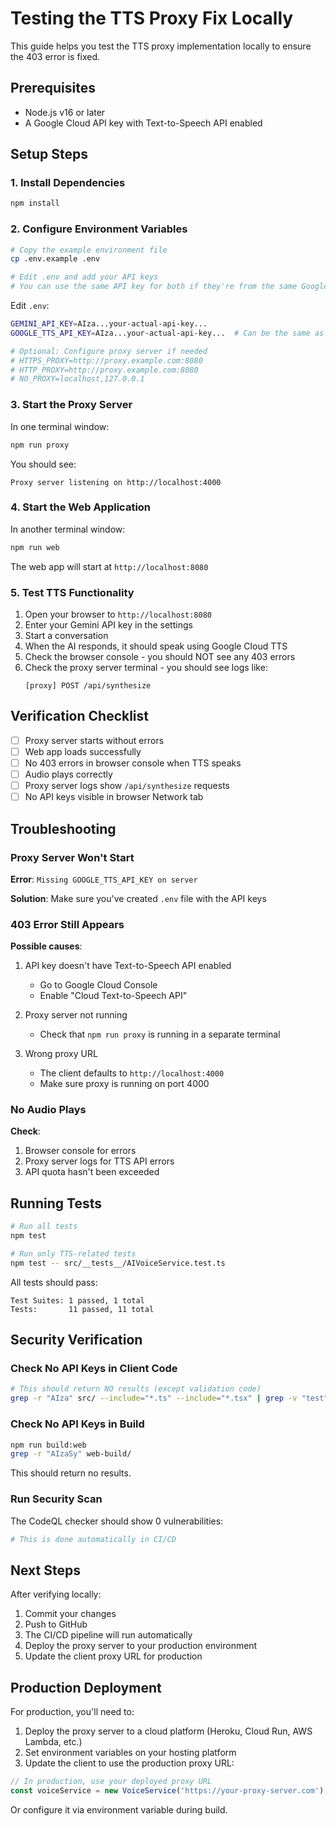 # Testing the TTS Proxy Fix Locally

This guide helps you test the TTS proxy implementation locally to ensure the 403 error is fixed.

## Prerequisites

- Node.js v16 or later
- A Google Cloud API key with Text-to-Speech API enabled

## Setup Steps

### 1. Install Dependencies

```bash
npm install
```

### 2. Configure Environment Variables

```bash
# Copy the example environment file
cp .env.example .env

# Edit .env and add your API keys
# You can use the same API key for both if they're from the same Google Cloud project
```

Edit `.env`:
```bash
GEMINI_API_KEY=AIza...your-actual-api-key...
GOOGLE_TTS_API_KEY=AIza...your-actual-api-key...  # Can be the same as GEMINI_API_KEY

# Optional: Configure proxy server if needed
# HTTPS_PROXY=http://proxy.example.com:8080
# HTTP_PROXY=http://proxy.example.com:8080
# NO_PROXY=localhost,127.0.0.1
```

### 3. Start the Proxy Server

In one terminal window:
```bash
npm run proxy
```

You should see:
```
Proxy server listening on http://localhost:4000
```

### 4. Start the Web Application

In another terminal window:
```bash
npm run web
```

The web app will start at `http://localhost:8080`

### 5. Test TTS Functionality

1. Open your browser to `http://localhost:8080`
2. Enter your Gemini API key in the settings
3. Start a conversation
4. When the AI responds, it should speak using Google Cloud TTS
5. Check the browser console - you should NOT see any 403 errors
6. Check the proxy server terminal - you should see logs like:
   ```
   [proxy] POST /api/synthesize
   ```

## Verification Checklist

- [ ] Proxy server starts without errors
- [ ] Web app loads successfully
- [ ] No 403 errors in browser console when TTS speaks
- [ ] Audio plays correctly
- [ ] Proxy server logs show `/api/synthesize` requests
- [ ] No API keys visible in browser Network tab

## Troubleshooting

### Proxy Server Won't Start

**Error**: `Missing GOOGLE_TTS_API_KEY on server`

**Solution**: Make sure you've created `.env` file with the API keys

### 403 Error Still Appears

**Possible causes**:
1. API key doesn't have Text-to-Speech API enabled
   - Go to Google Cloud Console
   - Enable "Cloud Text-to-Speech API"
   
2. Proxy server not running
   - Check that `npm run proxy` is running in a separate terminal
   
3. Wrong proxy URL
   - The client defaults to `http://localhost:4000`
   - Make sure proxy is running on port 4000

### No Audio Plays

**Check**:
1. Browser console for errors
2. Proxy server logs for TTS API errors
3. API quota hasn't been exceeded

## Running Tests

```bash
# Run all tests
npm test

# Run only TTS-related tests
npm test -- src/__tests__/AIVoiceService.test.ts
```

All tests should pass:
```
Test Suites: 1 passed, 1 total
Tests:       11 passed, 11 total
```

## Security Verification

### Check No API Keys in Client Code

```bash
# This should return NO results (except validation code)
grep -r "AIza" src/ --include="*.ts" --include="*.tsx" | grep -v "test" | grep -v "example"
```

### Check No API Keys in Build

```bash
npm run build:web
grep -r "AIzaSy" web-build/
```

This should return no results.

### Run Security Scan

The CodeQL checker should show 0 vulnerabilities:
```bash
# This is done automatically in CI/CD
```

## Next Steps

After verifying locally:
1. Commit your changes
2. Push to GitHub
3. The CI/CD pipeline will run automatically
4. Deploy the proxy server to your production environment
5. Update the client proxy URL for production

## Production Deployment

For production, you'll need to:

1. Deploy the proxy server to a cloud platform (Heroku, Cloud Run, AWS Lambda, etc.)
2. Set environment variables on your hosting platform
3. Update the client to use the production proxy URL:

```typescript
// In production, use your deployed proxy URL
const voiceService = new VoiceService('https://your-proxy-server.com');
```

Or configure it via environment variable during build.
